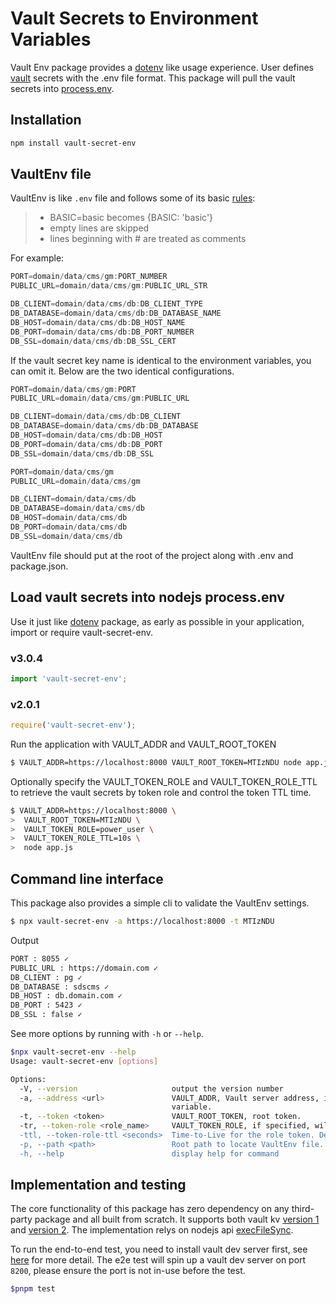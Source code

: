 # Vault Secrets to Environment Variables

Vault Env package provides a [dotenv](https://github.com/motdotla/dotenv) like usage experience. User defines [vault](https://www.vaultproject.io/) secrets with the .env file format. This package will pull the vault secrets into [process.env](https://nodejs.org/api/process.html#process_process_env).

## Installation
```bash
npm install vault-secret-env
```

## VaultEnv file

VaultEnv is like `.env` file and follows some of its basic [rules](https://github.com/motdotla/dotenv#rules):

> * BASIC=basic becomes {BASIC: 'basic'}
> * empty lines are skipped
> * lines beginning with # are treated as comments

For example:

```js
PORT=domain/data/cms/gm:PORT_NUMBER
PUBLIC_URL=domain/data/cms/gm:PUBLIC_URL_STR

DB_CLIENT=domain/data/cms/db:DB_CLIENT_TYPE
DB_DATABASE=domain/data/cms/db:DB_DATABASE_NAME
DB_HOST=domain/data/cms/db:DB_HOST_NAME
DB_PORT=domain/data/cms/db:DB_PORT_NUMBER
DB_SSL=domain/data/cms/db:DB_SSL_CERT
```

If the vault secret key name is identical to the environment variables, you can omit it. Below are the two identical configurations.

```js
PORT=domain/data/cms/gm:PORT
PUBLIC_URL=domain/data/cms/gm:PUBLIC_URL

DB_CLIENT=domain/data/cms/db:DB_CLIENT
DB_DATABASE=domain/data/cms/db:DB_DATABASE
DB_HOST=domain/data/cms/db:DB_HOST
DB_PORT=domain/data/cms/db:DB_PORT
DB_SSL=domain/data/cms/db:DB_SSL
```

```js
PORT=domain/data/cms/gm
PUBLIC_URL=domain/data/cms/gm

DB_CLIENT=domain/data/cms/db
DB_DATABASE=domain/data/cms/db
DB_HOST=domain/data/cms/db
DB_PORT=domain/data/cms/db
DB_SSL=domain/data/cms/db
```

VaultEnv file should put at the root of the project along with .env and package.json.

## Load vault secrets into nodejs process.env

Use it just like [dotenv](https://github.com/motdotla/dotenv) package, as early as possible in your application, import or require vault-secret-env.

### v3.0.4

```js
import 'vault-secret-env';
```

### v2.0.1

```js
require('vault-secret-env');
```

Run the application with VAULT_ADDR and VAULT_ROOT_TOKEN

```bash
$ VAULT_ADDR=https://localhost:8000 VAULT_ROOT_TOKEN=MTIzNDU node app.js
```

Optionally specify the VAULT_TOKEN_ROLE and VAULT_TOKEN_ROLE_TTL to retrieve the vault secrets by token role and control the token TTL time.

```bash
$ VAULT_ADDR=https://localhost:8000 \
>  VAULT_ROOT_TOKEN=MTIzNDU \
>  VAULT_TOKEN_ROLE=power_user \
>  VAULT_TOKEN_ROLE_TTL=10s \
>  node app.js
```

## Command line interface

This package also provides a simple cli to validate the VaultEnv settings.

```bash
$ npx vault-secret-env -a https://localhost:8000 -t MTIzNDU
```

Output

```bash
PORT : 8055 ✓
PUBLIC_URL : https://domain.com ✓
DB_CLIENT : pg ✓
DB_DATABASE : sdscms ✓
DB_HOST : db.domain.com ✓
DB_PORT : 5423 ✓
DB_SSL : false ✓
```

See more options by running with `-h` or `--help`.

```bash
$npx vault-secret-env --help
Usage: vault-secret-env [options]

Options:
  -V, --version                     output the version number
  -a, --address <url>               VAULT_ADDR, Vault server address, if not specified will try to retrieve it from the Node.js process environment
                                    variable.
  -t, --token <token>               VAULT_ROOT_TOKEN, root token.
  -tr, --token-role <role_name>     VAULT_TOKEN_ROLE, if specified, will try to retrieve the secrets with this role's token.
  -ttl, --token-role-ttl <seconds>  Time-to-Live for the role token. Default to be 60 seconds.
  -p, --path <path>                 Root path to locate VaultEnv file. Default to be current working directory of the Node.js process.
  -h, --help                        display help for command
```

## Implementation and testing
The core functionality of this package has zero dependency on any third-party package and all built from scratch. It supports both vault kv [version 1](https://www.vaultproject.io/api-docs/secret/kv/kv-v1) and [version 2](https://www.vaultproject.io/api-docs/secret/kv/kv-v2). The implementation relys on nodejs api [execFileSync](https://nodejs.org/api/child_process.html#child_processexecfilesyncfile-args-options).

To run the end-to-end test, you need to install vault dev server first, see [here](https://www.vaultproject.io/downloads) for more detail. The e2e test will spin up a vault dev server on port `8200`, please ensure the port is not in-use before the test.

```bash
$pnpm test
```
